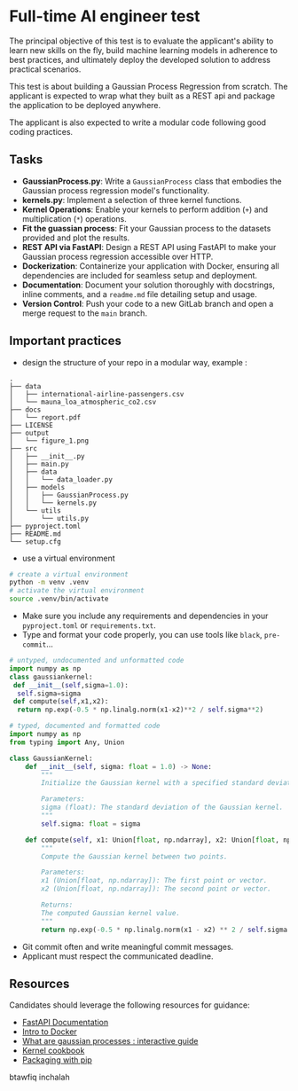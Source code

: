 # Full-time AI engineer test

The principal objective of this test is to evaluate the applicant's ability to learn new skills on the fly, build machine learning models in adherence to best practices, and ultimately deploy the developed solution to address practical scenarios.

This test is about building a Gaussian Process Regression from scratch. The applicant is expected to wrap what they built as a REST api and package the application to be deployed anywhere.

The applicant is also expected to write a modular code following good coding practices.

## Tasks

- **GaussianProcess.py**: Write a `GaussianProcess` class that embodies the Gaussian process regression model's functionality.
- **kernels.py**: Implement a selection of three kernel functions.
- **Kernel Operations**: Enable your kernels to perform addition (`+`) and multiplication (`*`) operations.
- **Fit the guassian process**: Fit your Gaussian process to the datasets provided and plot the results.
- **REST API via FastAPI**: Design a REST API using FastAPI to make your Gaussian process regression accessible over HTTP.
- **Dockerization**: Containerize your application with Docker, ensuring all dependencies are included for seamless setup and deployment.
- **Documentation**: Document your solution thoroughly with docstrings, inline comments, and a `readme.md` file detailing setup and usage.
- **Version Control**: Push your code to a new GitLab branch and open a merge request to the `main` branch.

## Important practices

- design the structure of your repo in a modular way, example :

```
.
├── data
│   ├── international-airline-passengers.csv
│   └── mauna_loa_atmospheric_co2.csv
├── docs
│   └── report.pdf
├── LICENSE
├── output
│   └── figure_1.png
├── src
│   ├── __init__.py
│   ├── main.py
│   ├── data
│   │   └── data_loader.py
│   ├── models
│   │   ├── GaussianProcess.py
│   │   └── kernels.py
│   └── utils
│       └── utils.py
├── pyproject.toml
├── README.md
└── setup.cfg
```

- use a virtual environment

```bash
# create a virtual environment
python -m venv .venv
# activate the virtual environment
source .venv/bin/activate
```

- Make sure you include any requirements and dependencies in your `pyproject.toml` or `requirements.txt`.
- Type and format your code properly, you can use tools like `black`, `pre-commit`...

```python
# untyped, undocumented and unformatted code
import numpy as np
class gaussiankernel:
 def __init__(self,sigma=1.0):
  self.sigma=sigma
 def compute(self,x1,x2):
  return np.exp(-0.5 * np.linalg.norm(x1-x2)**2 / self.sigma**2)

```

```python
# typed, documented and formatted code
import numpy as np
from typing import Any, Union

class GaussianKernel:
    def __init__(self, sigma: float = 1.0) -> None:
        """
        Initialize the Gaussian kernel with a specified standard deviation (sigma).

        Parameters:
        sigma (float): The standard deviation of the Gaussian kernel.
        """
        self.sigma: float = sigma

    def compute(self, x1: Union[float, np.ndarray], x2: Union[float, np.ndarray]) -> Any:
        """
        Compute the Gaussian kernel between two points.

        Parameters:
        x1 (Union[float, np.ndarray]): The first point or vector.
        x2 (Union[float, np.ndarray]): The second point or vector.

        Returns:
        The computed Gaussian kernel value.
        """
        return np.exp(-0.5 * np.linalg.norm(x1 - x2) ** 2 / self.sigma ** 2)

```

- Git commit often and write meaningful commit messages.
- Applicant must respect the communicated deadline.

## Resources

Candidates should leverage the following resources for guidance:

- [FastAPI Documentation](https://fastapi.tiangolo.com/)
- [Intro to Docker](https://docker-curriculum.com/)
- [What are gaussian processes : interactive guide](https://distill.pub/2019/visual-exploration-gaussian-processes/)
- [Kernel cookbook](https://www.cs.toronto.edu/~duvenaud/cookbook/)
- [Packaging with pip](https://packaging.python.org/en/latest/tutorials/packaging-projects/)

btawfiq inchalah
